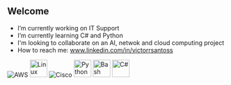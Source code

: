 ## Welcome

- I’m currently working on IT Support
- I’m currently learning C# and Python
- I'm looking to collaborate on an AI, netwok and cloud computing project
- How to reach me: www.linkedin.com/in/victorrsantoss


<p align="left">
  <!-- AWS -->
  <img src="https://img.shields.io/badge/AWS-232F3E?style=for-the-badge&logo=amazonaws&logoColor=white" alt="AWS" />


  <!-- Linux -->
  <img src="https://cdn.jsdelivr.net/gh/devicons/devicon/icons/linux/linux-original.svg" alt="Linux" width="40"/>

  <!-- Cisco (alternativa com texto caso ícone falhe) -->
  <img src="https://img.shields.io/badge/Cisco-1BA0D7?style=for-the-badge&logo=cisco&logoColor=white" alt="Cisco"/>


  <!-- Python -->
  <img src="https://cdn.jsdelivr.net/gh/devicons/devicon/icons/python/python-original.svg" alt="Python" width="40"/>

  <!-- Bash -->
  <img src="https://cdn.jsdelivr.net/gh/devicons/devicon/icons/bash/bash-original.svg" alt="Bash" width="40"/>

  <!-- C# -->
  <img src="https://cdn.jsdelivr.net/gh/devicons/devicon/icons/csharp/csharp-original.svg" alt="C#" width="40"/>
</p>

